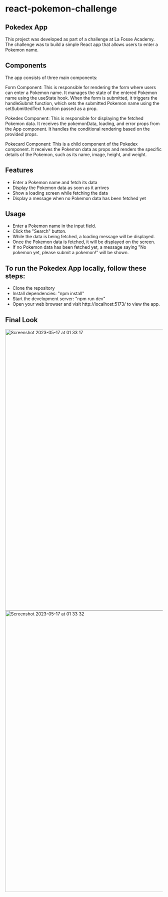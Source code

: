 # react-pokemon-challenge

## Pokedex App
This project was developed as part of a challenge at La Fosse Academy. The challenge was to build a simple React app that allows users to enter a Pokemon name. 

## Components
The app consists of three main components:

Form Component: This is responsible for rendering the form where users can enter a Pokemon name. It manages the state of the entered Pokemon name using the useState hook. When the form is submitted, it triggers the handleSubmit function, which sets the submitted Pokemon name using the setSubmittedText function passed as a prop.

Pokedex Component: This is responsible for displaying the fetched Pokemon data. It receives the pokemonData, loading, and error props from the App component. It handles the conditional rendering based on the provided props. 

Pokecard Component: This is a child component of the Pokedex component. It receives the Pokemon data as props and renders the specific details of the Pokemon, such as its name, image, height, and weight.

## Features

- Enter a Pokemon name and fetch its data
- Display the Pokemon data as soon as it arrives
- Show a loading screen while fetching the data
- Display a message when no Pokemon data has been fetched yet

## Usage

- Enter a Pokemon name in the input field.
- Click the "Search" button.
- While the data is being fetched, a loading message will be displayed.
- Once the Pokemon data is fetched, it will be displayed on the screen.
- If no Pokemon data has been fetched yet, a message saying "No pokemon yet, please submit a pokemon!" will be shown.

## To run the Pokedex App locally, follow these steps:

- Clone the repository 
- Install dependencies: "npm install"
- Start the development server: "npm run dev"
- Open your web browser and visit http://localhost:5173/ to view the app.


## Final Look
<img width="900" alt="Screenshot 2023-05-17 at 01 33 17" src="https://github.com/doheelee0328/react-pokemon-challenge/assets/112406576/ccbde217-cbfc-459c-af4b-676be3e0eadb">
<img width="900" alt="Screenshot 2023-05-17 at 01 33 32" src="https://github.com/doheelee0328/react-pokemon-challenge/assets/112406576/d219f28c-0b29-4daf-9d4e-08b60bc30eac">



